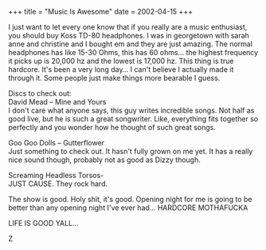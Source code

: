+++
title = "Music Is Awesome"
date = 2002-04-15
+++

I just want to let every one know that if you really are a music enthusiast, you should buy Koss TD-80 headphones. I was in georgetown with sarah anne and christine and I bought em and they are just amazing. The normal headphones has like 15-30 Ohms, this has 60 ohms&#8230; the highest frequency it picks up is 20,000 hz and the lowest is 17,000 hz. This thing is true hardcore. It's been a very long day&#8230; I can't believe I actually made it through it. Some people just make things more bearable I guess.

Discs to check out:  
David Mead &#8211; Mine and Yours  
I don't care what anyone says, this guy writes incredible songs. Not half as good live, but he is such a great songwriter. Like, everything fits together so perfectly and you wonder how he thought of such great songs.

Goo Goo Dolls &#8211; Gutterflower  
Just something to check out. It hasn't fully grown on me yet. It has a really nice sound though, probably not as good as Dizzy though.

Screaming Headless Torsos-  
JUST CAUSE. They rock hard.

The show is good. Holy shit, it's good. Opening night for me is going to be better than any opening night I've ever had&#8230; HARDCORE MOTHAFUCKA

LIFE IS GOOD YALL&#8230;

Z